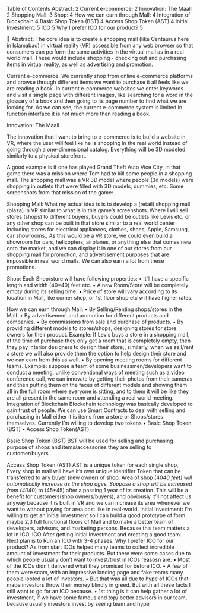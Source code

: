 Table of Contents
Abstract:	2
Current e-commerce:	2
Innovation: The Maall	2
Shopping Mall:	3
Shop:	4
How we can earn through Mall:	4
Integration of Blockchain	4
Basic Shop Token (BST)	4
Access Shop Token (AST)	4
Initial Investment:	5
ICO	5
Why I prefer ICO for our product?	5




Abstract:
The core idea is to create a shopping mall (like Centaurus here in Islamabad) in virtual reality (VR) accessible from any web browser so that consumers can perform the same activities in the virtual mall as in a real-world mall. These would include shopping - checking out and purchasing items in virtual reality, as well as advertising and promotion. 

Current e-commerce:
We currently shop from online e-commerce platforms and browse through different items we want to purchase it all feels like we are reading a book. In current e-commerce websites we enter keywords and visit a single page with different images, like searching for a word in the glossary of a book and then going to its page number to find what we are looking for. As we can see, the current e-commerce system is limited in function interface it is not much more than reading a book.

Innovation: The Maall

The innovation that I want to bring to e-commerce is to build a website in VR, where the user will feel like he is shopping in the real world instead of going through a one-dimensional catalog. Everything will be 3D modeled similarly to a physical storefront. 

 A good example is if one has played Grand Theft Auto Vice City, in that game there was a mission where Tom had to kill some people in a shopping mall. The shopping mall was a VR 3D model where people (3d models) were shopping in outlets that were filled with 3D models, dummies, etc. Some screenshots from that mission of the game:
  







Shopping Mall:
What my actual idea is is to develop a (retail) shopping mall (plaza) in VR similar to what is in this game’s screenshots. Where I will sell stores (shops) to different buyers, buyers could be outlets like Levis etc, or any other shop can be built in that store similar to a real world center including stores for electrical appliances, clothes, shoes, Apple, Samsung, car showrooms., As this would be a VR store, we could even build a showroom for cars, helicopters, airplanes, or anything else that comes new onto the market, and we can display it in one of our stores from our shopping mall for promotion, and advertisement purposes that are impossible in real world malls. We can also earn a lot from these promotions.

Shop:
Each Shop/store will have following properties:
•	It’ll have a specific length and width (40*40) feet etc.
•	A new Room/Store will be completely empty during its selling time.
•	Price of store will vary according to its location in Mall, like corner shop, or 1st floor shop etc will have higher rates.

 How we can earn through Mall:
•	By Selling/Renting shops/stores in the Mall.
•	By advertisement and promotion for different products and companies.
•	By commissions from sale and purchase of products.
•	By providing different models to stores/shops, designing stores for store owners for their product. Example: If Levis buys a store in a shopping mall, at the time of purchase they only get a room that is completely empty, then they pay interior designers to design their store;, similarly, when we sell/rent a store we will also provide them the option to help design their store and we can earn from this as well.
•	By opening meeting rooms for different teams. Example: suppose a team of some businessmen/developers want to conduct a meeting, unlike conventional ways of meeting such as a video conference call, we can innovate by getting their photos from their cameras and then putting them on the faces of different models and showing them all in the full room where everyone is sitting, and to them it will be like they are all present in the same room and attending a real world meeting. 
 Integration of Blockchain
Blockchain technology was basically developed to gain trust of people. We can use Smart Contracts to deal with selling and purchasing in Mall either it is items from a store or Shops/stores themselves.
Currently I’m willing to develop two tokens 
•	Basic Shop Token (BST)
•	Access Shop Token(AST)

Basic Shop Token (BST)
BST will be used for selling and purchasing purpose of shops and items/accessories they are selling to customer/buyers.

Access Shop Token (AST)
AST is a unique token for each single shop, Every shop In mall will have it’s own unique identifier Token that can be transferred to any buyer (new owner) of shop.
Area of shop (40*40 feet) will automatically increase as the shop ages. Suppose a shop will be increased from (40*40) to (45*45) after a passing 1 year of its creation. This will be a benefit for customers(shop owners/buyers), and obviously it’ll not affect us anyway because it is built in VR and we can increase its area whenever we want to without paying for area cost like in real-world.
Initial Investment:
I’m willing to get an initial investment so I can build a good prototype of form maybe 2,3 full functional floors of Mall and to make a better team of developers, advisors, and marketing persons. Because this team matters a lot in ICO.
ICO
After getting initial investment and creating a good team. Next plan is to Run an ICO with 3-4 phases.
Why I prefer ICO for our product?
As from start ICOs helped many teams to collect incredible amount of investment for their products. 
But there were some cases due to which people usually don’t want to invest/trust in ICOs reasosn are:
•	Most of the ICOs didn’t delivered what they promised for before ICO.
•	A few of them were scam, with an impressive landing page and fake teams many people looted  a lot of investors.
•	But that was all due to hype of ICOs that made investors throw their money blindly in greed.
But with all these facts I still want to go for an ICO because.
•	1st thing is it can help gather a lot of investment, if we have some famous and top/ better advisors in our team, because usually investors invest by seeing team and hype

